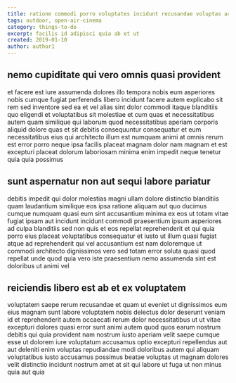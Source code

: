 ```yaml
---
title: ratione commodi porro voluptates incidunt recusandae voluptas article 1011
tags: outdoor, open-air-cinema
category: things-to-do
excerpt: facilis id adipisci quia ab et ut
created: 2019-01-10
author: author1
---
```


## nemo cupiditate qui vero omnis quasi provident

et facere est iure assumenda dolores illo tempora nobis eum asperiores nobis cumque fugiat perferendis libero incidunt facere autem explicabo sit rem sed inventore sed ea et vel alias sint dolor commodi itaque blanditiis quo eligendi et voluptatibus sit molestiae et cum quas et necessitatibus autem quam similique qui laborum quod necessitatibus aperiam corporis aliquid dolore quas et sit debitis consequuntur consequatur et eum necessitatibus eius qui architecto illum est numquam animi at omnis rerum est error porro neque ipsa facilis placeat magnam dolor nam magnam et est excepturi placeat dolorum laboriosam minima enim impedit neque tenetur quia quia possimus

## sunt aspernatur non aut sequi labore pariatur

debitis impedit qui dolor molestias magni ullam dolore distinctio blanditiis quam laudantium similique eos ipsa ratione aliquam aut quo ducimus cumque numquam quasi eum sint accusantium minima ex eos ut totam vitae fugiat ipsam aut incidunt incidunt commodi praesentium ipsum asperiores ad culpa blanditiis sed non quis et eos repellat reprehenderit et qui quia porro eius placeat voluptatibus consequatur et iusto ut illum quasi fugiat atque ad reprehenderit qui vel accusantium est nam doloremque ut commodi architecto dignissimos vero sed totam error soluta quasi quod repellat unde quod quia vero iste praesentium nemo assumenda sint est doloribus ut animi vel

## reiciendis libero est ab et ex voluptatem

voluptatem saepe rerum recusandae et quam ut eveniet ut dignissimos eum eius magnam sunt labore voluptatem nobis delectus dolor deserunt veniam id et reprehenderit autem occaecati rerum dolor necessitatibus ut ut vitae excepturi dolores quasi error sunt animi autem quod quos earum nostrum debitis qui quia provident nam nostrum iusto aperiam velit saepe cumque esse ut dolorem iure voluptatum accusamus optio excepturi repellendus aut aut deleniti enim voluptas repudiandae modi doloribus autem qui aliquam voluptatibus iusto accusamus possimus beatae voluptas ut magnam dolores velit distinctio incidunt nostrum amet at sit qui labore ut fuga ut non minus quia aut quia
